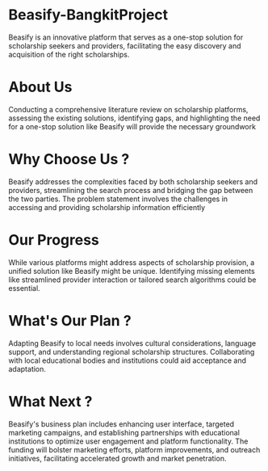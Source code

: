 # Beasify-BangkitProject
Beasify is an innovative platform that serves as a one-stop solution for scholarship seekers and providers, facilitating the easy discovery and acquisition of the right scholarships.
# About Us
Conducting a comprehensive literature review on scholarship platforms, assessing the existing solutions, identifying gaps, and highlighting the need for a one-stop solution like Beasify will provide the necessary groundwork
# Why Choose Us ?
Beasify addresses the complexities faced by both scholarship seekers and providers, streamlining the search process and bridging the gap between the two parties. The problem statement involves the challenges in accessing and providing scholarship information efficiently
# Our Progress
While various platforms might address aspects of scholarship provision, a unified solution like Beasify might be unique. Identifying missing elements like streamlined provider interaction or tailored search algorithms could be essential.
# What's Our Plan ?
Adapting Beasify to local needs involves cultural considerations, language support, and understanding regional scholarship structures. Collaborating with local educational bodies and institutions could aid acceptance and adaptation.
# What Next ?
Beasify's business plan includes enhancing user interface, targeted marketing campaigns, and establishing partnerships with educational institutions to optimize user engagement and platform functionality. The funding will bolster marketing efforts, platform improvements, and outreach initiatives, facilitating accelerated growth and market penetration.
